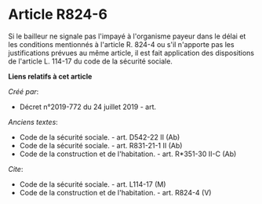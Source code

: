 # Article R824-6

Si le bailleur ne signale pas l'impayé à l'organisme payeur dans le délai et les conditions mentionnés à l'article R. 824-4
ou s'il n'apporte pas les justifications prévues au même article, il est fait application des dispositions de l'article L.
114-17 du code de la sécurité sociale.

**Liens relatifs à cet article**

_Créé par_:

  - Décret n°2019-772 du 24 juillet 2019 - art.

_Anciens textes_:

  - Code de la sécurité sociale. - art. D542-22 II (Ab)
  - Code de la sécurité sociale. - art. R831-21-1 II (Ab)
  - Code de la construction et de l'habitation. - art. R*351-30 II-C (Ab)

_Cite_:

  - Code de la sécurité sociale. - art. L114-17 (M)
  - Code de la construction et de l'habitation. - art. R824-4 (V)
